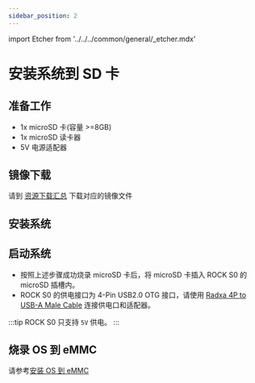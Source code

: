 ```yaml
---
sidebar_position: 2
---
```


import Etcher from '../../../common/general/\_etcher.mdx'

# 安装系统到 SD 卡

## 准备工作

- 1x microSD 卡(容量 >=8GB)
- 1x microSD 读卡器
- 5V 电源适配器

## 镜像下载

请到 [资源下载汇总](/rockpi/rocks0/getting-started/download) 下载对应的镜像文件

## 安装系统

<Etcher model="rocks0" />

## 启动系统

- 按照上述步骤成功烧录 microSD 卡后，将 microSD 卡插入 ROCK S0 的 microSD 插槽内。
- ROCK S0 的供电接口为 4-Pin USB2.0 OTG 接口，请使用 [Radxa 4P to USB-A Male Cable](/rockpi/rocks0/getting-started/preparation#usb-otg-线材) 连接供电口和适配器。

:::tip
ROCK S0 只支持 `5V` 供电。
:::

## 烧录 OS 到 eMMC

请参考[安装 OS 到 eMMC](/rockpi/rocks0/getting-started/install-os-to-emmc)
